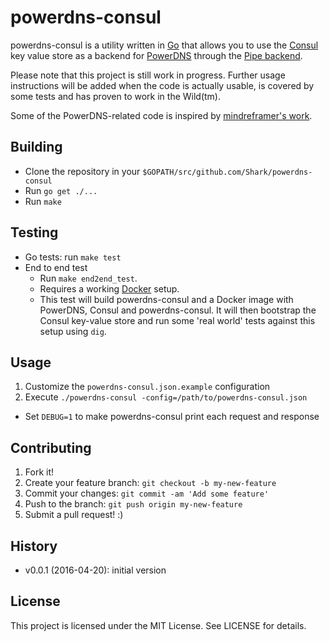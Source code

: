 # powerdns-consul

powerdns-consul is a utility written in [Go](https://golang.org) that allows you
to use the [Consul](https://consul.io) key value store as a backend for
[PowerDNS](https://www.powerdns.com) through the [Pipe backend](https://doc.powerdns.com/md/authoritative/backend-pipe/).

Please note that this project is still work in progress. Further usage
instructions will be added when the code is actually usable, is covered by
some tests and has proven to work in the Wild(tm).

Some of the PowerDNS-related code is inspired by [mindreframer's work](https://github.com/mindreframer/golang-stuff/blob/master/github.com/youtube/vitess/go/cmd/zkns2pdns/pdns.go).

## Building

- Clone the repository in your `$GOPATH/src/github.com/Shark/powerdns-consul`
- Run `go get ./...`
- Run `make`

## Testing

- Go tests: run `make test`
- End to end test
  - Run `make end2end_test`.
  - Requires a working [Docker](https://www.docker.com) setup.
  - This test will build powerdns-consul and a Docker image with PowerDNS, Consul and powerdns-consul. It will then bootstrap the Consul key-value store and run some 'real world' tests against this setup using `dig`.

## Usage

1. Customize the `powerdns-consul.json.example` configuration
2. Execute `./powerdns-consul -config=/path/to/powerdns-consul.json`
  - Set `DEBUG=1` to make powerdns-consul print each request and response

## Contributing
1. Fork it!
2. Create your feature branch: `git checkout -b my-new-feature`
3. Commit your changes: `git commit -am 'Add some feature'`
4. Push to the branch: `git push origin my-new-feature`
5. Submit a pull request! :)

## History

- v0.0.1 (2016-04-20): initial version

## License

This project is licensed under the MIT License. See LICENSE for details.
